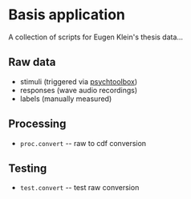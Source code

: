 Basis application
=================

A collection of scripts for Eugen Klein's thesis data...

Raw data
---------

- stimuli (triggered via [psychtoolbox](http://psychtoolbox.org/))
- responses (wave audio recordings)
- labels (manually measured)

Processing
----------

- `proc.convert` -- raw to cdf conversion

Testing
-------

- `test.convert` -- test raw conversion

